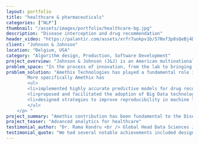 ```yaml
---
layout: portfolio
title: "healthcare & pharmaceuticals"
categories: ["NLP"]
thumbnail: "/assets/images/portfolio/healthcare-bg.jpg"
description: "Disease interception and drug recommendation"
header_video: "https://palantir.com/assets/xrfr7uokpv1b/57Nxf3p8sQeBj4DgAJ1o9r/1ac398723106f705b55d1b1040ce5037/home.mp4"
client: "Johnson & Johnson"
location: "Belgium, USA"
category: "Algorithm design, Production, Software Development"
project_overview: "Johnson & Johnson (J&J) is an American multinational corporation founded in 1886 that develops medical devices, pharmaceuticals, and consumer packaged goods. The disease interception unit advances a growing venture portfolio focused on intercepting diseases prior to onset."
problem_space: "In the process of innovation, from the lab to bringing new products to the market, the pharmaceutical group has required to investigate the conditions of their new market and define pricing strategies while taking into account production and distribution costs along the entire supply chain."
problem_solution: "Amethix Technologies has played a fundamental role in the interception of several diseases among which Ischaemic stroke,	using Real World Evidence (RWE) data. <br /> Involved in commercial projects that range from big data analytics to measuring the effectiveness of drugs outside of clinical trials, to social network analysis of clinicians and medical practitioners, to predicting risk of specific diseases. Amethix has designed and implemented powerful predictive models for disease interception, improving overall accuracy by +25% with respect to existing models. 		<p>
		More specifically Amethix has
		<ul>
		<li>implemented highly accurate predictive models for drug recommendation</li>
		<li>proposed and facilitated the adoption of Big Data technologies, advanced analytics and artificial intelligence solutions based on Deep Learning technology</li>
		<li>designed strategies to improve reproducibility in machine learning and production pipelines</li>
		</ul>
	</p> "
project_summary: "Amethix contribution has been fundamental to the Disease Interception Unit, moving J&J towards the right direction in the Big Data ecosystem of both the European and US markets."
project_teaser: "Advanced analytics for healthcare"
testimonial_author: "Dr. Rama Kondru <br /> Global Head Data Sciences Johnson&Johnson"
testimonial_quote: "We had several notable achievements included designing and implementing a powerful predictive model for disease interception improving overall accuracy by +25%"
---
```


